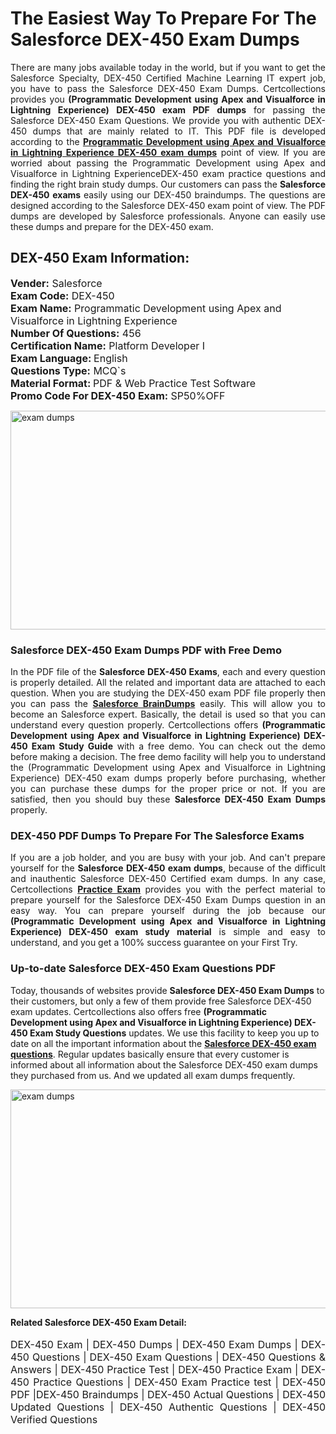 <h1>The Easiest Way To Prepare For The Salesforce DEX-450 Exam Dumps</h1> <p style="text-align:justify">There are many jobs available today in the world, but if you want to get the Salesforce Specialty, DEX-450 Certified Machine Learning IT expert job, you have to pass the Salesforce DEX-450 Exam Dumps. Certcollections provides you <strong>(Programmatic Development using Apex and Visualforce in Lightning Experience) DEX-450 exam PDF dumps</strong> for passing the Salesforce DEX-450 Exam Questions. We provide you with authentic DEX-450 dumps that are mainly related to IT. This PDF file is developed according to the <a href="https://www.certsofficial.com/salesforce/dex-450-questions"><strong>Programmatic Development using Apex and Visualforce in Lightning Experience DEX-450 exam dumps</strong></a> point of view. If you are worried about passing the Programmatic Development using Apex and Visualforce in Lightning ExperienceDEX-450 exam practice questions and finding the right brain study dumps. Our customers can pass the <strong>Salesforce DEX-450 exams </strong>easily using our DEX-450 braindumps. The questions are designed according to the Salesforce DEX-450 exam point of view. The PDF dumps are developed by Salesforce professionals. Anyone can easily use these dumps and prepare for the DEX-450 exam.</p> <h2><strong>DEX-450 Exam Information:</strong></h2> <p><span style="font-size:16px"><strong>Vender:</strong> Salesforce<br /> <strong>Exam Code:</strong> DEX-450<br /> <strong>Exam Name:</strong> Programmatic Development using Apex and Visualforce in Lightning Experience<br /> <strong>Number Of Questions:</strong> 456<br /> <strong>Certification Name:</strong> Platform Developer I<br /> <strong>Exam Language: </strong>English<br /> <strong>Questions Type:</strong> MCQ`s<br /> <strong>Material Format: </strong>PDF & Web Practice Test Software<br /> <strong>Promo Code For DEX-450 Exam:</strong> SP50%OFF</span></p> <p><a href="https://www.certsofficial.com/salesforce/dex-450-questions" rel="no-follow"><img alt="exam dumps" src="https://www.certcollections.com/uploads/content/certsofficial.jpg" style="height:350px; width:750px" /></a></p> <h3><strong>Salesforce DEX-450 Exam Dumps PDF with Free Demo</strong></h3> <p style="text-align:justify">In the PDF file of the <strong>Salesforce DEX-450 Exams</strong>, each and every question is properly detailed. All the related and important data are attached to each question. When you are studying the DEX-450 exam PDF file properly then you can pass the <a href="https://www.certsofficial.com/salesforce-dumps"><strong>Salesforce BrainDumps</strong></a> easily. This will allow you to become an Salesforce expert. Basically, the detail is used so that you can understand every question properly. Certcollections offers <strong>(Programmatic Development using Apex and Visualforce in Lightning Experience) DEX-450 Exam Study Guide</strong> with a free demo. You can check out the demo before making a decision. The free demo facility will help you to understand the (Programmatic Development using Apex and Visualforce in Lightning Experience) DEX-450 exam dumps properly before purchasing, whether you can purchase these dumps for the proper price or not. If you are satisfied, then you should buy these <strong>Salesforce DEX-450 Exam Dumps</strong> properly.</p> <h3><strong>DEX-450 PDF Dumps To Prepare For The Salesforce Exams</strong></h3> <p style="text-align:justify">If you are a job holder, and you are busy with your job. And can't prepare yourself for the <strong>Salesforce DEX-450 exam dumps</strong>, because of the difficult and inauthentic Salesforce DEX-450 Certified exam dumps. In any case, Certcollections <strong><a href="https://www.certsofficial.com/">Practice Exam</a></strong> provides you with the perfect material to prepare yourself for the Salesforce DEX-450 Exam Dumps question in an easy way. You can prepare yourself during the job because our <strong>(Programmatic Development using Apex and Visualforce in Lightning Experience) DEX-450 exam study material</strong> is simple and easy to understand, and you get a 100% success guarantee on your First Try.</p> <h3><strong>Up-to-date Salesforce DEX-450 Exam Questions PDF</strong></h3> <p>Today, thousands of websites provide <strong>Salesforce DEX-450 Exam Dumps</strong> to their customers, but only a few of them provide free Salesforce DEX-450 exam updates. Certcollections also offers free <strong>(Programmatic Development using Apex and Visualforce in Lightning Experience) DEX-450 Exam Study Questions</strong> updates. We use this facility to keep you up to date on all the important information about the <a href="https://www.certsofficial.com/salesforce/dex-450-questions"><strong>Salesforce DEX-450 exam questions</strong></a>. Regular updates basically ensure that every customer is informed about all information about the Salesforce DEX-450 exam dumps they purchased from us. And we updated all exam dumps frequently.</p> <p><a href="https://www.certsofficial.com/salesforce/dex-450-questions"><img alt="exam dumps " src="https://www.certcollections.com/uploads/content/certsofficial2.jpg" style="height:350px; width:750px" /></a></p> <p style="text-align:justify"><span style="font-size:14px"><strong>Related Salesforce DEX-450 Exam Detail:</strong></span><br /> <br /> <span style="font-size:16px">DEX-450 Exam | DEX-450 Dumps | DEX-450 Exam Dumps | DEX-450 Questions | DEX-450 Exam Questions | DEX-450 Questions & Answers | DEX-450 Practice Test | DEX-450 Practice Exam | DEX-450 Practice Questions | DEX-450 Exam Practice test | DEX-450 PDF |DEX-450 Braindumps | DEX-450 Actual Questions | DEX-450 Updated Questions | DEX-450 Authentic Questions | DEX-450 Verified Questions</span></p>

